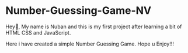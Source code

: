 # Number-Guessing-Game-NV
Hey👋, My name is Nuban and this is my first project after learning a bit of HTML CSS and JavaScript.

Here i have created a simple Number Guessing Game. Hope u Enjoy!!!
